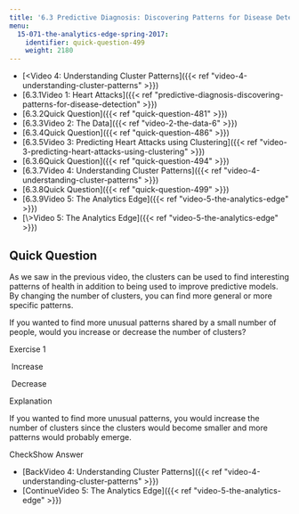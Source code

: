 ```yaml
---
title: '6.3 Predictive Diagnosis: Discovering Patterns for Disease Detection '
menu:
  15-071-the-analytics-edge-spring-2017:
    identifier: quick-question-499
    weight: 2180
---
```

*   [<Video 4: Understanding Cluster Patterns]({{< ref "video-4-understanding-cluster-patterns" >}})
*   [6.3.1Video 1: Heart Attacks]({{< ref "predictive-diagnosis-discovering-patterns-for-disease-detection" >}})
*   [6.3.2Quick Question]({{< ref "quick-question-481" >}})
*   [6.3.3Video 2: The Data]({{< ref "video-2-the-data-6" >}})
*   [6.3.4Quick Question]({{< ref "quick-question-486" >}})
*   [6.3.5Video 3: Predicting Heart Attacks using Clustering]({{< ref "video-3-predicting-heart-attacks-using-clustering" >}})
*   [6.3.6Quick Question]({{< ref "quick-question-494" >}})
*   [6.3.7Video 4: Understanding Cluster Patterns]({{< ref "video-4-understanding-cluster-patterns" >}})
*   [6.3.8Quick Question]({{< ref "quick-question-499" >}})
*   [6.3.9Video 5: The Analytics Edge]({{< ref "video-5-the-analytics-edge" >}})
*   [\\>Video 5: The Analytics Edge]({{< ref "video-5-the-analytics-edge" >}})

Quick Question
--------------

As we saw in the previous video, the clusters can be used to find interesting patterns of health in addition to being used to improve predictive models. By changing the number of clusters, you can find more general or more specific patterns.

If you wanted to find more unusual patterns shared by a small number of people, would you increase or decrease the number of clusters?

Exercise 1

&nbsp;Increase&nbsp;

&nbsp;Decrease&nbsp;

Explanation

If you wanted to find more unusual patterns, you would increase the number of clusters since the clusters would become smaller and more patterns would probably emerge.

CheckShow Answer

*   [BackVideo 4: Understanding Cluster Patterns]({{< ref "video-4-understanding-cluster-patterns" >}})
*   [ContinueVideo 5: The Analytics Edge]({{< ref "video-5-the-analytics-edge" >}})
